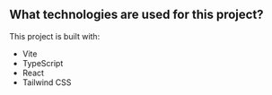 

## What technologies are used for this project?

This project is built with:

- Vite
- TypeScript
- React
- Tailwind CSS
